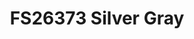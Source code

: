 ---
layout: product
title: "FS26373 Silver Gray"
price: "300" 
desc: "Akrilna boja 17mL"
img_path: "/assets/img/A.MIG-0212.webp"
brand: "AMMO"
available: false
special_offer: false
new: false
soon: false
cat: "020000"
subcat: "020100"
subsubcat: "020101"
sifra: "A.MIG-0212"
popular: false
spec: false
---